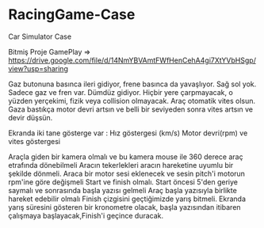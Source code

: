 # RacingGame-Case
Car Simulator Case

Bitmiş Proje GamePlay => https://drive.google.com/file/d/14NmYBVAmtFWfHenCehA4gi7XtYVbHSgp/view?usp=sharing

Gaz butonuna basınca ileri gidiyor, frene basınca da yavaşlıyor. 
Sağ sol yok. Sadece gaz ve fren var. Dümdüz gidiyor. 
Hiçbir yere çarpmayacak, o yüzden yerçekimi, fizik veya collision olmayacak.
Araç otomatik vites olsun. Gaza bastıkça motor devri artsın ve belli bir seviyeden sonra vites artsın ve devir düşsün.

Ekranda iki tane gösterge var :
Hız göstergesi (km/s)
Motor devri(rpm) ve vites göstergesi

Araçla giden bir kamera olmalı ve bu kamera mouse ile 360 derece araç etrafında dönebilmeli 
Aracın tekerlekleri aracın hareketine uyumlu bir şekilde dönmeli.
Araca bir motor sesi eklenecek ve sesin pitch'i motorun rpm'ine göre değişmeli
Start ve finish olmalı. 
Start öncesi 5'den geriye saymalı ve sonrasında başla yazısı gelmeli
Araç başla yazısıyla birlikte hareket edebilir olmalı
Finish çizgisini geçtiğimizde yarış bitmeli.
Ekranda yarış süresini gösteren bir kronometre olacak, başla yazısından itibaren çalışmaya başlayacak,Finish'i geçince duracak.

